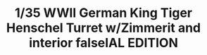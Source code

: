 ---
layout: product
title: "1/35 WWII German King Tiger Henschel Turret w/Zimmerit and interior falseIAL EDITION"
price: "7000" 
desc: "Maketa"
img_path: "/assets/img/TAKO2045S.webp"
brand: "N/A"
available: false
special_offer: false
new: false
soon: false
cat: "010000"
subcat: "010200"
subsubcat: "0N/A"
sifra: "TAKO2045S"
popular: false
spec: false
---